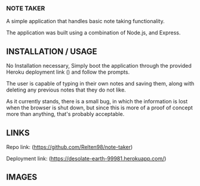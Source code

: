 ### NOTE TAKER
A simple application that handles basic note taking functionality. 

The application was built using a combination of Node.js, and Express.

## INSTALLATION / USAGE
No Installation necessary, Simply boot the application through the provided Heroku deployment link () and follow the prompts.

The user is capable of typing in their own notes and saving them,
along with deleting any previous notes that they do not like.

As it currently stands, there is a small bug, in which the information is lost when the browser is shut down, but since this is more of a proof of concept more than anything, that's probably acceptable.

## LINKS
Repo link: (https://github.com/Relten98/note-taker)

Deployment link: (https://desolate-earth-99981.herokuapp.com/)

## IMAGES